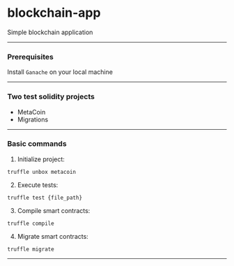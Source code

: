 # blockchain-app
Simple blockchain application
- - -
### Prerequisites
Install `Ganache` on your local machine
- - -
### Two test solidity projects
- MetaCoin
- Migrations
- - -
### Basic commands
1. Initialize project:
```shell
truffle unbox metacoin
```
2. Execute tests:
```shell
truffle test {file_path}
```
3. Compile smart contracts:
```shell
truffle compile
```
4. Migrate smart contracts:
```shell
truffle migrate
```
- - -

